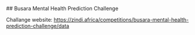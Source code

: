 ## Busara Mental Health Prediction Challenge

Challange website: https://zindi.africa/competitions/busara-mental-health-prediction-challenge/data
